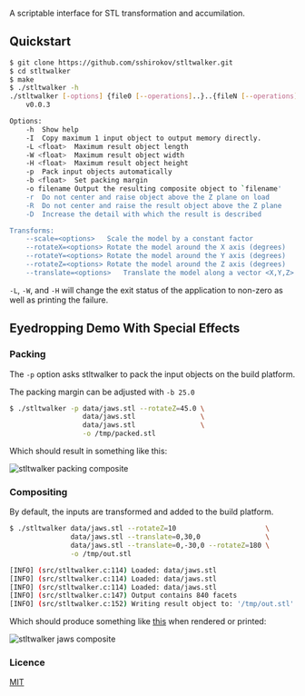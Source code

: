 A scriptable interface for STL transformation and accumilation.

## Quickstart

```bash
$ git clone https://github.com/sshirokov/stltwalker.git
$ cd stltwalker
$ make
$ ./stltwalker -h
./stltwalker [-options] {file0 [--operations]..}..{fileN [--operations]..}
	v0.0.3

Options:
	-h	Show help
	-I	Copy maximum 1 input object to output memory directly.
	-L <float>	Maximum result object length
	-W <float>	Maximum result object width
	-H <float>	Maximum result object height
	-p	Pack input objects automatically
	-b <float>	Set packing margin
	-o filename	Output the resulting composite object to `filename'
	-r	Do not center and raise object above the Z plane on load
	-R	Do not center and raise the result object above the Z plane
	-D	Increase the detail with which the result is described

Transforms:
	--scale=<options>	Scale the model by a constant factor
	--rotateX=<options>	Rotate the model around the X axis (degrees)
	--rotateY=<options>	Rotate the model around the Y axis (degrees)
	--rotateZ=<options>	Rotate the model around the Z axis (degrees)
	--translate=<options>	Translate the model along a vector <X,Y,Z>
```

`-L`, `-W`, and `-H` will change the exit status of the application to non-zero as well as printing the failure.


## Eyedropping Demo With Special Effects

### Packing

The `-p` option asks stltwalker to pack the input objects on the build platform.

The packing margin can be adjusted with `-b 25.0`

```bash
$ ./stltwalker -p data/jaws.stl --rotateZ=45.0 \
                  data/jaws.stl                \
                  data/jaws.stl                \
                  -o /tmp/packed.stl
```

Which should result in something like this:

![stltwalker packing composite](http://cl.ly/image/3L2p13000R32/Image%202012.12.18%201:49:05%20AM.png)

### Compositing

By default, the inputs are transformed and added to the build platform.

```bash
$ ./stltwalker data/jaws.stl --rotateZ=10                      \
               data/jaws.stl --translate=0,30,0                \
               data/jaws.stl --translate=0,-30,0 --rotateZ=180 \
               -o /tmp/out.stl

[INFO] (src/stltwalker.c:114) Loaded: data/jaws.stl
[INFO] (src/stltwalker.c:114) Loaded: data/jaws.stl
[INFO] (src/stltwalker.c:114) Loaded: data/jaws.stl
[INFO] (src/stltwalker.c:147) Output contains 840 facets
[INFO] (src/stltwalker.c:152) Writing result object to: '/tmp/out.stl'
```

Which should produce something like [this](http://cl.ly/image/3i1L2l39330H) when rendered or printed:

![stltwalker jaws composite](http://f.cl.ly/items/2J1U2F360Z3J2S0A0B1P/Image%202012.11.24%2011:51:35%20PM.png)

### Licence

[MIT](http://opensource.org/licenses/MIT)

